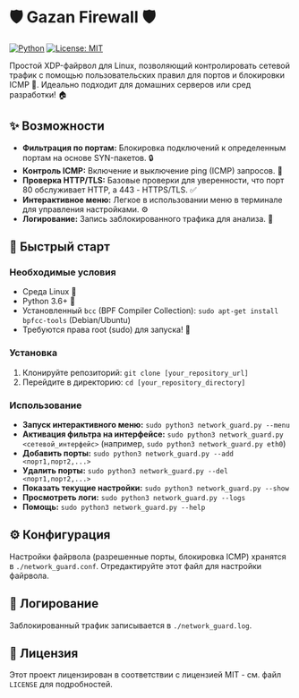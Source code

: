 # 🛡️ Gazan Firewall 🛡️

[![Python](https://img.shields.io/badge/Python-3.6+-blue.svg)](https://www.python.org/downloads/)
[![License: MIT](https://img.shields.io/badge/License-MIT-yellow.svg)](https://opensource.org/licenses/MIT)

Простой XDP-файрвол для Linux, позволяющий контролировать сетевой трафик с помощью пользовательских правил для портов и блокировки ICMP 🚫. Идеально подходит для домашних серверов или сред разработки! 🏠

## ✨ Возможности

*   **Фильтрация по портам:** Блокировка подключений к определенным портам на основе SYN-пакетов. 🔒
*   **Контроль ICMP:** Включение и выключение ping (ICMP) запросов. 🏓
*   **Проверка HTTP/TLS:** Базовые проверки для уверенности, что порт 80 обслуживает HTTP, а 443 - HTTPS/TLS. ✅
*   **Интерактивное меню:** Легкое в использовании меню в терминале для управления настройками. ⚙️
*   **Логирование:** Запись заблокированного трафика для анализа. 📝

## 🚀 Быстрый старт

### Необходимые условия

*   Среда Linux 🐧
*   Python 3.6+ 🐍
*   Установленный `bcc` (BPF Compiler Collection): `sudo apt-get install bpfcc-tools` (Debian/Ubuntu)
*   Требуются права root (sudo) для запуска! 🔑

### Установка

1.  Клонируйте репозиторий: `git clone [your_repository_url]`
2.  Перейдите в директорию: `cd [your_repository_directory]`

### Использование

*   **Запуск интерактивного меню:** `sudo python3 network_guard.py --menu`
*   **Активация фильтра на интерфейсе:** `sudo python3 network_guard.py <сетевой_интерфейс>` (например, `sudo python3 network_guard.py eth0`)
*   **Добавить порты:** `sudo python3 network_guard.py --add <порт1,порт2,...>`
*   **Удалить порты:** `sudo python3 network_guard.py --del <порт1,порт2,...>`
*   **Показать текущие настройки:** `sudo python3 network_guard.py --show`
*   **Просмотреть логи:** `sudo python3 network_guard.py --logs`
*   **Помощь:** `sudo python3 network_guard.py --help`

## ⚙️ Конфигурация

Настройки файрвола (разрешенные порты, блокировка ICMP) хранятся в `./network_guard.conf`. Отредактируйте этот файл для настройки файрвола.

## 📝 Логирование

Заблокированный трафик записывается в `./network_guard.log`.

## 📄 Лицензия

Этот проект лицензирован в соответствии с лицензией MIT - см. файл `LICENSE` для подробностей.
